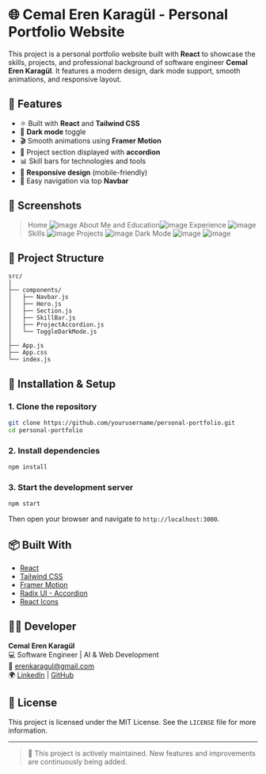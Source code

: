 # 🌐 Cemal Eren Karagül - Personal Portfolio Website

This project is a personal portfolio website built with **React** to showcase the skills, projects, and professional background of software engineer **Cemal Eren Karagül**. It features a modern design, dark mode support, smooth animations, and responsive layout.

## 🚀 Features

- ⚛️ Built with **React** and **Tailwind CSS**
- 🌙 **Dark mode** toggle
- 🎬 Smooth animations using **Framer Motion**
- 📂 Project section displayed with **accordion**
- 📊 Skill bars for technologies and tools
- 📱 **Responsive design** (mobile-friendly)
- 🧭 Easy navigation via top **Navbar**

## 📸 Screenshots

> Home ![image](https://github.com/user-attachments/assets/578dc601-a6f8-4a26-ac9c-5b1831eabcb6)
> About Me and Education![image](https://github.com/user-attachments/assets/0dbac375-08b0-427b-8619-ff273a1e5d82)
> Experience ![image](https://github.com/user-attachments/assets/5baa1bc4-6fe1-42d6-b046-5fd4fa14c7f2)
> Skills ![image](https://github.com/user-attachments/assets/9cf1ab28-7bad-4750-a2ad-ad33160b603a)
> Projects ![image](https://github.com/user-attachments/assets/54eb8af9-2911-4320-a8d3-78b6f26ea5bc)
> Dark Mode
![image](https://github.com/user-attachments/assets/33566889-19be-4d5b-a06d-3388f857dfb6)
> ![image](https://github.com/user-attachments/assets/15450bfa-50d4-49be-b35c-737a837d4373)








## 📁 Project Structure

```
src/
│
├── components/
│   ├── Navbar.js
│   ├── Hero.js
│   ├── Section.js
│   ├── SkillBar.js
│   ├── ProjectAccordion.js
│   └── ToggleDarkMode.js
│
├── App.js
├── App.css
└── index.js
```

## 🔧 Installation & Setup

### 1. Clone the repository

```bash
git clone https://github.com/yourusername/personal-portfolio.git
cd personal-portfolio
```

### 2. Install dependencies

```bash
npm install
```

### 3. Start the development server

```bash
npm start
```

Then open your browser and navigate to `http://localhost:3000`.

## 📦 Built With

- [React](https://reactjs.org/)
- [Tailwind CSS](https://tailwindcss.com/)
- [Framer Motion](https://www.framer.com/motion/)
- [Radix UI - Accordion](https://www.radix-ui.com/docs/primitives/components/accordion)
- [React Icons](https://react-icons.github.io/react-icons/)

## 👨‍💻 Developer

**Cemal Eren Karagül**  
💻 Software Engineer | AI & Web Development  
📧 erenkaragul@gmail.com  
🌍 [LinkedIn](https://www.linkedin.com/in/cemal-eren-karagül) | [GitHub](https://github.com/cemalerenk)

## 📄 License

This project is licensed under the MIT License. See the `LICENSE` file for more information.

---

> 🔄 This project is actively maintained. New features and improvements are continuously being added.

